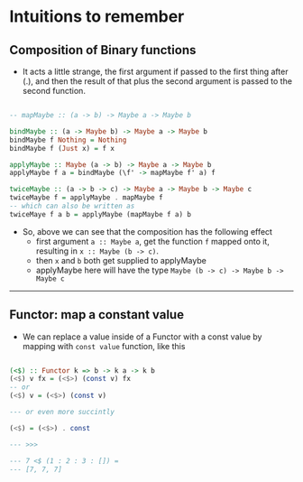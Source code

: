# Intuitions to remember

## Composition of Binary functions

- It acts a little strange, the first argument if passed to the first thing after (.), and then the result of that plus the second argument is passed to the second function.

```haskell

-- mapMaybe :: (a -> b) -> Maybe a -> Maybe b

bindMaybe :: (a -> Maybe b) -> Maybe a -> Maybe b
bindMaybe f Nothing = Nothing
bindMaybe f (Just x) = f x

applyMaybe :: Maybe (a -> b) -> Maybe a -> Maybe b
applyMaybe f a = bindMaybe (\f' -> mapMaybe f' a) f

twiceMaybe :: (a -> b -> c) -> Maybe a -> Maybe b -> Maybe c
twiceMaybe f = applyMaybe . mapMaybe f
-- which can also be written as
twiceMaye f a b = applyMaybe (mapMaybe f a) b

```

- So, above we can see that the composition has the following effect
  - first argument `a :: Maybe a`, get the function `f` mapped onto it, resulting in `x :: Maybe (b -> c)`.
  - then `x` and `b` both get supplied to applyMaybe
  - applyMaybe here will have the type `Maybe (b -> c) -> Maybe b -> Maybe c`

---

## Functor: map a constant value

- We can replace a value inside of a Functor with a const value by mapping with `const value` function, like this

```haskell

(<$) :: Functor k => b -> k a -> k b
(<$) v fx = (<$>) (const v) fx
-- or
(<$) v = (<$>) (const v)

--- or even more succintly

(<$) = (<$>) . const

--- >>>

--- 7 <$ (1 : 2 : 3 : []) =
--- [7, 7, 7]

```
